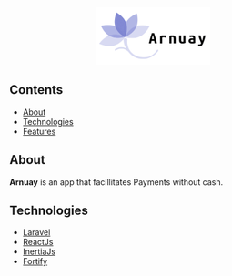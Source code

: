 <div align="center">
    <img src="./public/logo.png" height="100">
</div>

## Contents
* [About](#About)
* [Technologies](#Technologies)
* [Features](#Features)


## About
__Arnuay__ is an app that facillitates Payments without cash.

## Technologies
* [Laravel](https://laravel.com)
* [ReactJs](https://reactjs.org)
* [InertiaJs](https://inertiajs.com)
* [Fortify](https://laravel.com/docs/8.x/fortify)
